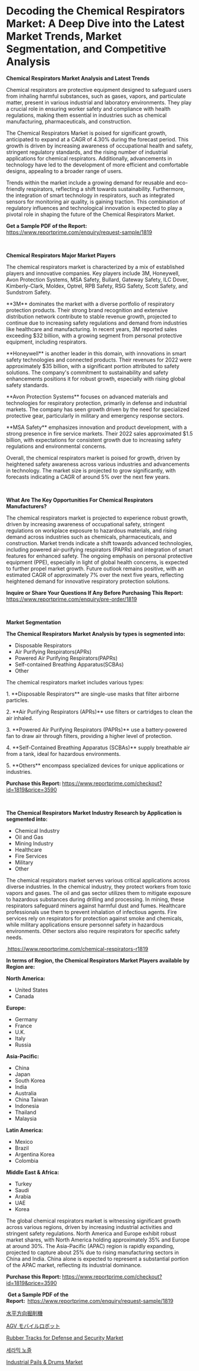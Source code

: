 <p><h1>Decoding the Chemical Respirators Market: A Deep Dive into the Latest Market Trends, Market Segmentation, and Competitive Analysis</h1></p><p><strong>Chemical Respirators Market Analysis and Latest Trends</strong></p>
<p><p>Chemical respirators are protective equipment designed to safeguard users from inhaling harmful substances, such as gases, vapors, and particulate matter, present in various industrial and laboratory environments. They play a crucial role in ensuring worker safety and compliance with health regulations, making them essential in industries such as chemical manufacturing, pharmaceuticals, and construction.</p><p>The Chemical Respirators Market is poised for significant growth, anticipated to expand at a CAGR of 4.30% during the forecast period. This growth is driven by increasing awareness of occupational health and safety, stringent regulatory standards, and the rising number of industrial applications for chemical respirators. Additionally, advancements in technology have led to the development of more efficient and comfortable designs, appealing to a broader range of users.</p><p>Trends within the market include a growing demand for reusable and eco-friendly respirators, reflecting a shift towards sustainability. Furthermore, the integration of smart technology in respirators, such as integrated sensors for monitoring air quality, is gaining traction. This combination of regulatory influences and technological innovation is expected to play a pivotal role in shaping the future of the Chemical Respirators Market.</p></p>
<p><strong>Get a Sample PDF of the Report:&nbsp;</strong> <a href="https://www.reportprime.com/enquiry/request-sample/1819">https://www.reportprime.com/enquiry/request-sample/1819</a></p>
<p>&nbsp;</p>
<p><strong>Chemical Respirators Major Market Players</strong></p>
<p><p>The chemical respirators market is characterized by a mix of established players and innovative companies. Key players include 3M, Honeywell, Avon Protection Systems, MSA Safety, Bullard, Gateway Safety, ILC Dover, Kimberly-Clark, Moldex, Optrel, RPB Safety, RSG Safety, Scott Safety, and Sundstrom Safety.</p><p>**3M** dominates the market with a diverse portfolio of respiratory protection products. Their strong brand recognition and extensive distribution network contribute to stable revenue growth, projected to continue due to increasing safety regulations and demand from industries like healthcare and manufacturing. In recent years, 3M reported sales exceeding $32 billion, with a growing segment from personal protective equipment, including respirators.</p><p>**Honeywell** is another leader in this domain, with innovations in smart safety technologies and connected products. Their revenues for 2022 were approximately $35 billion, with a significant portion attributed to safety solutions. The company's commitment to sustainability and safety enhancements positions it for robust growth, especially with rising global safety standards.</p><p>**Avon Protection Systems** focuses on advanced materials and technologies for respiratory protection, primarily in defense and industrial markets. The company has seen growth driven by the need for specialized protective gear, particularly in military and emergency response sectors. </p><p>**MSA Safety** emphasizes innovation and product development, with a strong presence in fire service markets. Their 2022 sales approximated $1.5 billion, with expectations for consistent growth due to increasing safety regulations and environmental concerns.</p><p>Overall, the chemical respirators market is poised for growth, driven by heightened safety awareness across various industries and advancements in technology. The market size is projected to grow significantly, with forecasts indicating a CAGR of around 5% over the next few years.</p></p>
<p>&nbsp;</p>
<p><strong>What Are The Key Opportunities For Chemical Respirators Manufacturers?</strong></p>
<p><p>The chemical respirators market is projected to experience robust growth, driven by increasing awareness of occupational safety, stringent regulations on workplace exposure to hazardous materials, and rising demand across industries such as chemicals, pharmaceuticals, and construction. Market trends indicate a shift towards advanced technologies, including powered air-purifying respirators (PAPRs) and integration of smart features for enhanced safety. The ongoing emphasis on personal protective equipment (PPE), especially in light of global health concerns, is expected to further propel market growth. Future outlook remains positive, with an estimated CAGR of approximately 7% over the next five years, reflecting heightened demand for innovative respiratory protection solutions.</p></p>
<p><strong>Inquire or Share Your Questions If Any Before Purchasing This Report:</strong> <a href="https://www.reportprime.com/enquiry/pre-order/1819">https://www.reportprime.com/enquiry/pre-order/1819</a></p>
<p>&nbsp;</p>
<p><strong>Market Segmentation</strong></p>
<p><strong>The Chemical Respirators Market Analysis by types is segmented into:</strong></p>
<p><ul><li>Disposable Respirators</li><li>Air Purifying Respirators(APRs)</li><li>Powered Air Purifying Respirators(PAPRs)</li><li>Self-contained Breathing Apparatus(SCBAs)</li><li>Other</li></ul></p>
<p><p>The chemical respirators market includes various types: </p><p>1. **Disposable Respirators** are single-use masks that filter airborne particles. </p><p>2. **Air Purifying Respirators (APRs)** use filters or cartridges to clean the air inhaled. </p><p>3. **Powered Air Purifying Respirators (PAPRs)** use a battery-powered fan to draw air through filters, providing a higher level of protection. </p><p>4. **Self-Contained Breathing Apparatus (SCBAs)** supply breathable air from a tank, ideal for hazardous environments. </p><p>5. **Others** encompass specialized devices for unique applications or industries.</p></p>
<p><strong>Purchase this Report:&nbsp;</strong><a href="https://www.reportprime.com/checkout?id=1819&price=3590">https://www.reportprime.com/checkout?id=1819&price=3590</a></p>
<p>&nbsp;</p>
<p><strong>The Chemical Respirators Market Industry Research by Application is segmented into:</strong></p>
<p><ul><li>Chemical Industry</li><li>Oil and Gas</li><li>Mining Industry</li><li>Healthcare</li><li>Fire Services</li><li>Military</li><li>Other</li></ul></p>
<p><p>The chemical respirators market serves various critical applications across diverse industries. In the chemical industry, they protect workers from toxic vapors and gases. The oil and gas sector utilizes them to mitigate exposure to hazardous substances during drilling and processing. In mining, these respirators safeguard miners against harmful dust and fumes. Healthcare professionals use them to prevent inhalation of infectious agents. Fire services rely on respirators for protection against smoke and chemicals, while military applications ensure personnel safety in hazardous environments. Other sectors also require respirators for specific safety needs.</p></p>
<p><a href="https://www.reportprime.com/chemical-respirators-r1819">&nbsp;https://www.reportprime.com/chemical-respirators-r1819</a></p>
<p><strong>In terms of Region, the Chemical Respirators Market Players available by Region are:</strong></p>
<p>
    <p> <strong> North America: </strong>
        <ul>
            <li>United States</li>
            <li>Canada</li>
        </ul>
        </p> 
    <p> <strong> Europe: </strong>
        <ul>
            <li>Germany</li>
            <li>France</li>
            <li>U.K.</li>
            <li>Italy</li>
            <li>Russia</li>
        </ul>
        </p> 
    <p> <strong> Asia-Pacific: </strong>
        <ul>
            <li>China</li>
            <li>Japan</li>
            <li>South Korea</li>
            <li>India</li>
            <li>Australia</li>
            <li>China Taiwan</li>
            <li>Indonesia</li>
            <li>Thailand</li>
            <li>Malaysia</li>
        </ul>
        </p> 
    <p> <strong> Latin America: </strong>
        <ul>
            <li>Mexico</li>
            <li>Brazil</li>
            <li>Argentina Korea</li>
            <li>Colombia</li>
        </ul>
        </p> 
    <p> <strong> Middle East & Africa: </strong>
        <ul>
            <li>Turkey</li>
            <li>Saudi</li>
            <li>Arabia</li>
            <li>UAE</li>
            <li>Korea</li>
        </ul>
    </p>
    </p>
<p><p>The global chemical respirators market is witnessing significant growth across various regions, driven by increasing industrial activities and stringent safety regulations. North America and Europe exhibit robust market shares, with North America holding approximately 35% and Europe at around 30%. The Asia-Pacific (APAC) region is rapidly expanding, projected to capture about 25% due to rising manufacturing sectors in China and India. China alone is expected to represent a substantial portion of the APAC market, reflecting its industrial dominance.</p></p>
<p><strong>Purchase this Report: </strong><a href="https://www.reportprime.com/checkout?id=1819&price=3590">https://www.reportprime.com/checkout?id=1819&price=3590</a></p>
<p>&nbsp;<strong>Get a Sample PDF of the Report:&nbsp;&nbsp;</strong><a href="https://www.reportprime.com/enquiry/request-sample/1819">https://www.reportprime.com/enquiry/request-sample/1819</a></p>
<p><strong></strong></p>
<p><p><a href="https://medium.com/@edmondg3yrtreenfelder8956/2024%E5%B9%B4%E3%81%8B%E3%82%892031%E5%B9%B4%E3%81%AE%E6%B0%B4%E5%B9%B3%E6%8E%A8%E9%80%B2%E3%83%89%E3%83%AA%E3%83%AA%E3%83%B3%E3%82%B0%E6%A9%9F%E5%B8%82%E5%A0%B4%E5%88%86%E6%9E%90%E3%83%AC%E3%83%9D%E3%83%BC%E3%83%88-%E5%9C%B0%E5%9F%9F%E5%88%A5-%E3%82%BF%E3%82%A4%E3%83%97%E5%88%A5-%E5%A4%A7%E5%8F%A3%E5%BE%84hdd-%E4%B8%AD%E5%8F%A3%E5%BE%84hdd-%E5%B0%8F%E5%8F%A3%E5%BE%84hdd-%E3%81%8A%E3%82%88%E3%81%B3%E7%94%A8%E9%80%94%E5%88%A5-%E6%B0%B4%E4%BE%9B%E7%B5%A6-%E9%9B%BB%E6%B0%97-%E9%9B%BB%E6%B0%97%E9%80%9A%E4%BF%A1-%E3%82%AC%E3%82%B9%E3%81%8A%E3%82%88%E3%81%B3%E7%9F%B3%E6%B2%B9-%E3%81%9D%E3%81%AE%E4%BB%96-%E3%81%AE%E3%82%B0%E3%83%AD%E3%83%BC%E3%83%90%E3%83%AB-46fa61a19889">水平方向掘削機</a></p><p><a href="https://medium.com/@edmondg3yrtreenfelder8956/agv%E3%83%A2%E3%83%90%E3%82%A4%E3%83%AB%E3%83%AD%E3%83%9C%E3%83%83%E3%83%88%E5%B8%82%E5%A0%B4%E3%81%AE%E6%B4%9E%E5%AF%9F-%E5%B8%82%E5%A0%B4%E8%A3%BD%E5%93%81%E3%81%8A%E3%82%88%E3%81%B3%E5%9C%B0%E5%9F%9F%E5%88%86%E6%9E%90%E3%81%AF-2024%E5%B9%B4%E3%81%8B%E3%82%892031%E5%B9%B4%E3%81%BE%E3%81%A7%E3%81%AE%E6%9C%9F%E9%96%93%E3%82%92%E4%BA%88%E6%B8%AC%E3%81%97%E3%81%A6%E3%81%84%E3%81%BE%E3%81%99-4b1137509a3f">AGV モバイルロボット</a></p><p><a href="https://issuu.com/reportprime-2/docs/rubber-tracks-for-defense-and-secur_fb0b5103e9102d">Rubber Tracks for Defense and Security Market</a></p><p><a href="https://medium.com/@carlosdytouglas8907667/%EC%84%B8%EB%9D%BC%EB%AF%B9-%EB%85%B8%EC%A6%90-%EC%8B%9C%EC%9E%A5-%EA%B7%9C%EB%AA%A8-%EB%B0%8F-%EC%A0%90%EC%9C%A0%EC%9C%A8-%EB%B6%84%EC%84%9D-%EC%84%B1%EC%9E%A5-%EC%B6%94%EC%84%B8-%EB%B0%8F-%EC%A0%84%EB%A7%9D-2024-2031-95d407f3c8fb">세라믹 노즐</a></p><p><a href="https://issuu.com/reportprime-2/docs/industrial-pails-drums-market-size-_09523cad4c651e">Industrial Pails & Drums Market</a></p></p>